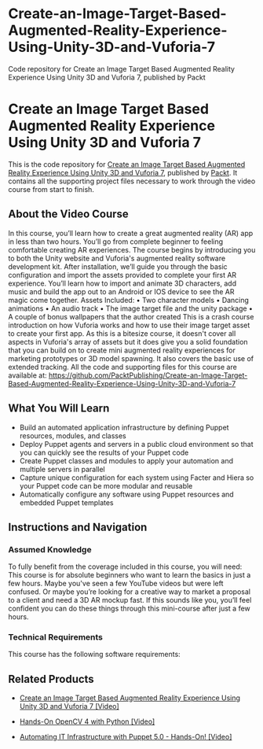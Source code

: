 # Create-an-Image-Target-Based-Augmented-Reality-Experience-Using-Unity-3D-and-Vuforia-7
Code repository for Create an Image Target Based Augmented Reality Experience Using Unity 3D and Vuforia 7, published by Packt
# Create an Image Target Based Augmented Reality Experience Using Unity 3D and Vuforia 7
This is the code repository for [Create an Image Target Based Augmented Reality Experience Using Unity 3D and Vuforia 7](https://www.packtpub.com/virtualization-and-cloud/automating-it-infrastructure-puppet-50-hands-video?utm_source=github&utm_medium=repository&utm_campaign=9781789130348), published by [Packt](https://www.packtpub.com/?utm_source=github). It contains all the supporting project files necessary to work through the video course from start to finish.
## About the Video Course
In this course, you’ll learn how to create a great augmented reality (AR) app in less than two hours. You’ll go from complete beginner to feeling comfortable creating AR experiences. The course begins by introducing you to both the Unity website and Vuforia's augmented reality software development kit. After installation, we’ll guide you through the basic configuration and import the assets provided to complete your first AR experience. You’ll learn how to import and animate 3D characters, add music and build the app out to an Android or IOS device to see the AR magic come together. 
Assets Included: 
•	Two character models
•	Dancing animations
•	An audio track
•	The image target file and the unity package
•	A couple of bonus wallpapers that the author created
This is a crash course introduction on how Vuforia works and how to use their image target asset to create your first app. As this is a bitesize course, it doesn't cover all aspects in Vuforia's array of assets but it does give you a solid foundation that you can build on to create mini augmented reality experiences for marketing prototypes or 3D model spawning. It also covers the basic use of extended tracking. 
All the code and supporting files for this course are available at: https://github.com/PacktPublishing/Create-an-Image-Target-Based-Augmented-Reality-Experience-Using-Unity-3D-and-Vuforia-7

<H2>What You Will Learn</H2>
<DIV class=book-info-will-learn-text>
<UL>
<LI>Build an automated application infrastructure by defining Puppet resources, modules, and classes&nbsp; 
<LI>Deploy Puppet agents and servers in a public cloud environment so that you can quickly see the results of your Puppet code&nbsp; 
<LI>Create Puppet classes and modules to apply your automation and multiple servers in parallel&nbsp; 
<LI>Capture unique configuration for each system using Facter and Hiera so your Puppet code can be more modular and reusable&nbsp; 
<LI>Automatically configure any software using Puppet resources and embedded Puppet templates </LI></UL></DIV>

## Instructions and Navigation
### Assumed Knowledge
To fully benefit from the coverage included in this course, you will need:<br/>
This course is for absolute beginners who want to learn the basics in just a few hours. Maybe you've seen a few YouTube videos but were left confused. Or maybe you’re looking for a creative way to market a proposal to a client and need a 3D AR mockup fast. If this sounds like you, you’ll feel confident you can do these things through this mini-course after just a few hours.
### Technical Requirements
This course has the following software requirements:<br/>
    

## Related Products
* [Create an Image Target Based Augmented Reality Experience Using Unity 3D and Vuforia 7 [Video]](https://www.packtpub.com/virtualization-and-cloud/automating-it-infrastructure-puppet-50-hands-video?utm_source=github&utm_medium=repository&utm_campaign=9781789130348)

* [Hands-On OpenCV 4 with Python [Video]](https://www.packtpub.com/virtualization-and-cloud/automating-it-infrastructure-puppet-50-hands-video?utm_source=github&utm_medium=repository&utm_campaign=9781789130348)

* [Automating IT Infrastructure with Puppet 5.0 - Hands-On! [Video]](https://www.packtpub.com/virtualization-and-cloud/automating-it-infrastructure-puppet-50-hands-video?utm_source=github&utm_medium=repository&utm_campaign=9781789130348)

